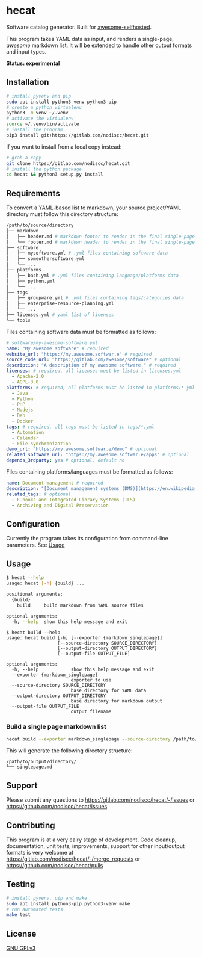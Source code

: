 # hecat

Software catalog generator. Built for [awesome-selfhosted](https://github.com/awesome-selfhosted/awesome-selfhosted).

This program takes YAML data as input, and renders a single-page, _awesome_ markdown list. It will be extended to handle other output formats and input types.

**Status: experimental**


## Installation

```bash
# install pyvenv and pip
sudo apt install python3-venv python3-pip
# create a python virtualenv
python3 -m venv ~/.venv
# activate the virtualenv
source ~/.venv/bin/activate
# install the program
pip3 install git+https://gitlab.com/nodiscc/hecat.git
```

If you want to install from a local copy instead:

```bash
# grab a copy
git clone https://gitlab.com/nodiscc/hecat.git
# install the python package
cd hecat && python3 setup.py install
```

## Requirements

To convert a YAML-based list to markdown, your source project/YAML directory must follow this directory structure:

```bash
/path/to/source/directory
├── markdown
│   ├── header.md # markdown footer to render in the final single-page document
│   └── footer.md # markdown header to render in the final single-page document
├── software
│   ├── mysoftware.yml # .yml files containing software data
│   ├── someothersoftware.yml
│   └── ...
├── platforms
│   ├── bash.yml # .yml files containing language/platforms data
│   ├── python.yml
│   └── ...
├── tags
│   ├── groupware.yml # .yml files containing tags/categories data
│   ├── enterprise-resource-planning.yml
│   └── ...
├── licenses.yml # yaml list of licenses
└── tools
```

Files containing software data must be formatted as follows:

```yaml
# software/my-awesome-software.yml
name: "My awesome software" # required
website_url: "https://my.awesome.softwar.e" # required
source_code_url: "https://gitlab.com/awesome/software" # optional
description: "A description of my awesome software." # required
licenses: # required, all licenses must be listed in licenses.yml
  - Apache-2.0
  - AGPL-3.0
platforms: # required, all platforms must be listed in platforms/*.yml
  - Java
  - Python
  - PHP
  - Nodejs
  - Deb
  - Docker
tags: # required, all tags must be listed in tags/*.yml
  - Automation
  - Calendar
  - File synchronization
demo_url: "https://my.awesome.softwar.e/demo" # optional
related_software_url: "https://my.awesome.softwar.e/apps" # optional
depends_3rdparty: yes # optional, default no
```

Files containing platforms/languages must be formatted as follows:

```yaml
name: Document management # required
description: "[Document management systems (DMS)](https://en.wikipedia.org/wiki/Document_management_system) are used to receive, track, manage and store documents and reduce paper" # required, markdown
related_tags: # optional
  - E-books and Integrated Library Systems (ILS)
  - Archiving and Digital Preservation
```

## Configuration

Currently the program takes its configuration from command-line parameters. See [Usage](#usage)

## Usage

```bash
$ hecat --help
usage: hecat [-h] {build} ...

positional arguments:
  {build}
    build     build markdown from YAML source files

optional arguments:
  -h, --help  show this help message and exit
```

```
$ hecat build --help
usage: hecat build [-h] [--exporter {markdown_singlepage}]
                   [--source-directory SOURCE_DIRECTORY]
                   [--output-directory OUTPUT_DIRECTORY]
                   [--output-file OUTPUT_FILE]

optional arguments:
  -h, --help            show this help message and exit
  --exporter {markdown_singlepage}
                        exporter to use
  --source-directory SOURCE_DIRECTORY
                        base directory for YAML data
  --output-directory OUTPUT_DIRECTORY
                        base directory for markdown output
  --output-file OUTPUT_FILE
                        output filename
```

### Build a single page markdown list

```bash
hecat build --exporter markdown_singlepage --source-directory /path/to/source/directory --output-directory /path/to/output/directory --output-file singlepage.md
```

This will generate the following directory structure:

```
/path/to/output/directory/
└── singlepage.md
```


## Support

Please submit any questions to <https://gitlab.com/nodiscc/hecat/-/issues> or <https://github.com/nodiscc/hecat/issues>


## Contributing

This program is at a very ealry stage of development. Code cleanup, documentation, unit tests, improvements, support for other input/output formats is very welcome at <https://gitlab.com/nodiscc/hecat/-/merge_requests> or <https://github.com/nodiscc/hecat/pulls>


## Testing

```bash
# install pyvenv, pip and make
sudo apt install python3-pip python3-venv make
# run automated tests
make test
```

## License

[GNU GPLv3](LICENSE)
